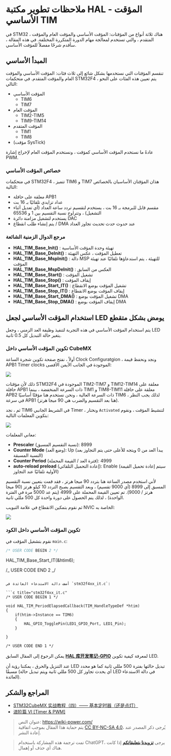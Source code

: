 # ملاحظات تطوير مكتبة HAL - المؤقت الأساسي TIM

في STM32 ، هناك ثلاثة أنواع من المؤقتات: المؤقت الأساسي والمؤقت العام والمؤقت المتقدم ، والتي تستخدم لمعالجة مهام الدورة المتكررة المختلفة. في هذه المقالة ، سأقدم شرحًا مفصلاً للمؤقت الأساسي.

## المبدأ الأساسي

تنقسم المؤقتات التي نستخدمها بشكل شائع إلى ثلاث فئات: المؤقت الأساسي والمؤقت العام والمؤقت المتقدم. في متحكمات STM32F4 ، يتم تعيين هذه الفئات على النحو التالي:

- المؤقت الأساسي
  - TIM6
  - TIM7
- المؤقت العام
  - TIM2-TIM5
  - TIM9-TIM14
- المؤقت المتقدم
  - TIM1
  - TIM8
- (مؤقت SysTick)

عادةً ما نستخدم المؤقت الأساسي كمؤقت ، ونستخدم المؤقت العام لإخراج إشارة PWM.

### خصائص المؤقت الأساسي

في متحكمات STM32F4 ، تتميز TIM6 و TIM7 هذان المؤقتان الأساسيان بالخصائص التالية:

- معلقة على حافلة APB1
- عداد تزايدي تلقائيًا بـ 16 بت
- مقسم قابل للبرمجة بـ 16 بت ، يستخدم لتقسيم تردد ساعة العداد (أي تعديل أثناء التشغيل) ، وتتراوح نسبة التقسيم بين 1 و 65536
- يستخدم لتشغيل مزامنة دائرة DAC
- يتم إنشاء طلب انقطاع / DMA عند حدوث حدث تحديث تجاوز العداد

### مرجع الدوال الزمنية الشائعة

- **HAL_TIM_Base_Init()** : تهيئة وحدة المؤقت الأساسية
- **HAL_TIM_Base_DeInit()** : تعطيل المؤقت ، عكس التهيئة
- **HAL_TIM_Base_MspInit()** : دالة MSP للتهيئة ، يتم استدعاؤها تلقائيًا عند تهيئة المؤقت
- **HAL_TIM_Base_MspDeInit()** : العكس من السابق
- **HAL_TIM_Base_Start()** : تشغيل المؤقت
- **HAL_TIM_Base_Stop()** : إيقاف المؤقت
- **HAL_TIM_Base_Start_IT()** : تشغيل المؤقت بوضع الانقطاع
- **HAL_TIM_Base_Stop_IT()** : إيقاف المؤقت بوضع الانقطاع
- **HAL_TIM_Base_Start_DMA()** : تشغيل المؤقت بوضع DMA
- **HAL_TIM_Base_Stop_DMA()** : إيقاف المؤقت بوضع DMA

## استخدام المؤقت الأساسي لجعل LED يومض بشكل متقطع

يتم استخدام المؤقت الأساسي في هذه التجربة لتنفيذ وظيفة العد الزمني ، وجعل LED يتغير حالة التبديل كل 0.5 ثانية.

### تكوين المؤقت الأساسي داخل CubeMX

أولاً ، نفتح صفحة تكوين شجرة الساعة Clock Configuratgion ، ونجد ونحفظ قيمة APB1 Timer clocks الموجودة في الجانب الأيمن الأقصى:

![](https://wiki-media-1253965369.cos.ap-guangzhou.myqcloud.com/img/20210407152250.png)

ذلك لأن مؤقتات STM32F4 الموجودة في TIM2-TIM7 و TIM12-TIM14 معلقة على حافلة APB1 ذات السرعة المنخفضة ، بينما TIM1 و TIM8-TIM11 معلقة على حافلة APB2 ذات السرعة العالية ، ونحن نستخدم هنا مؤقتًا أساسيًا TIM6 ، لذلك يجب النظر في سرعة APB1 (هنا بعد التقسيم والضرب هي 90 ميجا هرتز).

ثم ، نجد TIM6 في الشريط الجانبي Timer ، ونختار `Activated` لتنشيط المؤقت ، ونقوم بتكوين المعلمات التالية:

![](https://wiki-media-1253965369.cos.ap-guangzhou.myqcloud.com/img/20210407173136.png)

معاني المعلمات:

- **Prescaler** (نسبة التقسيم المسبق): 8999
- **Counter Mode** (وضع العد): Up (يبدأ العد من 0 ويتجه للأعلى حتى يتم التجاوز بعد النسبة المسبقة)
- **Counter Period** (فترة العد / القيمة المحملة): 4999
- **auto-reload preload** (إعادة التحميل التلقائي): Enable (سيتم إعادة تحميل القيمة الأولية تلقائيًا عند التجاوز)

لأني استخدم مصدر الساعة هنا بتردد 90 ميجا هرتز ، فقد قمت بتعيين نسبة التقسيم المسبق إلى 8999 (أي 9000 تقسيم) ، وبعد التقسيم يصبح التردد 10 كيلو هرتز (90 ميجا هرتز / 9000). تم تعيين القيمة المحملة على 4999 (يتم عد 5000 مرة في الفترة الواحدة) ، لذلك يتم الحصول على دورة واحدة كل 500 مللي ثانية.

ثم نقوم بتمكين الانقطاع في علامة التبويب NVIC الخاصة به:

![](https://wiki-media-1253965369.cos.ap-guangzhou.myqcloud.com/img/20210407155959.png)

### تكوين المؤقت الأساسي داخل الكود

نقوم بتشغيل المؤقت في `main.c`:

```c title="main.c"
/* USER CODE BEGIN 2 */

```

HAL_TIM_Base_Start_IT(&htim6);

/_ USER CODE END 2 _/

````

أضف دالة الاستدعاء العائدة في `stm32f4xx_it.c`:

```c title="stm32f4xx_it.c"
/* USER CODE BEGIN 1 */

void HAL_TIM_PeriodElapsedCallback(TIM_HandleTypeDef *htim)
{
    if(htim->Instance == TIM6)
    {
        HAL_GPIO_TogglePin(LED1_GPIO_Port, LED1_Pin);
    }

}

/* USER CODE END 1 */
````

يمكن الرجوع إلى المقال السابق [**HAL 库开发笔记-GPIO**](https://wiki-power.com/ar/HAL%E5%BA%93%E5%BC%80%E5%8F%91%E7%AC%94%E8%AE%B0%EF%BC%88%E4%BA%8C%EF%BC%89-GPIO) لمعرفة كيفية تكوين LED.

عند التنزيل والحرق ، يمكننا رؤية أن LED تبديل حالتها بفترة 500 مللي ثانية كما هو محدد مسبقًا (أي يحدث تجاوز كل 500 مللي ثانية ويتم تبديل حالة LED في دالة الاستدعاء العائدة).

## المراجع والشكر

- [STM32CubeMX 实战教程（四）—— 基本定时器（还是点灯）](https://blog.csdn.net/weixin_43892323/article/details/104534920)
- [进阶篇 VI [Timer & PWM]](https://alchemicronin.github.io/posts/fd31d369/)

> عنوان النص: <https://wiki-power.com/>  
> يتم حماية هذا المقال بموجب اتفاقية [CC BY-NC-SA 4.0](https://creativecommons.org/licenses/by/4.0/deed.zh)، يُرجى ذكر المصدر عند إعادة النشر.

> تمت ترجمة هذه المشاركة باستخدام ChatGPT، يرجى [**تزويدنا بتعليقاتكم**](https://github.com/linyuxuanlin/Wiki_MkDocs/issues/new) إذا كانت هناك أي حذف أو إهمال.
